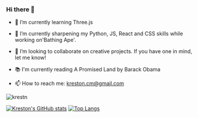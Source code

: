 ### Hi there 👋

<!--
**krestn/krestn** is a ✨ _special_ ✨ repository because its `README.md` (this file) appears on your GitHub profile.

Here are some ideas to get you started:

- 🔭 I’m currently working on ...
- 🌱 I’m currently learning ...
- 👯 I’m looking to collaborate on ...
- 🤔 I’m looking for help with ...
- 💬 Ask me about ...
- 📫 How to reach me: ...
- 😄 Pronouns: ...
- ⚡ Fun fact: ...
-->

- 🔭 I’m currently learning Three.js

- 🌱 I’m currently sharpening my Python, JS, React and CSS skills while working on'Bathing Ape'.
 
- 👯 I’m looking to collaborate on creative projects. If you have one in mind, let me know!

- 📚 I'm currently reading A Promised Land by Barack Obama

- 📫 How to reach me: kreston.cm@gmail.com

<img src="https://github-readme-stats.vercel.app/api?username=krestn&show_icons=true&theme=gotham" alt="krestn" />

[![Kreston's GitHub stats](https://github-readme-stats.vercel.app/api?username=krestn)](https://github.com/krestn/github-readme-stats)
[![Top Langs](https://github-readme-stats.vercel.app/api/top-langs/?username=krestn&layout=compact)](https://github.com/krestn/github-readme-stats)




